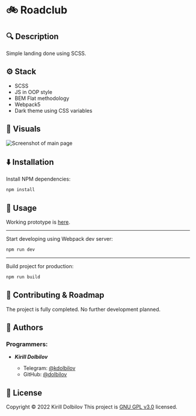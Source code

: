 # 🚲 Roadclub

<!-- BADGES HERE -->

## 🔍 **Description**

Simple landing done using SCSS.

## ⚙ **Stack**

- SCSS
- JS in OOP style
- BEM Flat methodology
- Webpack5
- Dark theme using CSS variables

## 👀 **Visuals**

![Screenshot of main page](https://i.imgur.com/H5V4rT9.png)

## ⬇️ **Installation**

Install NPM dependencies:

```sh
npm install
```

## 🚀 **Usage**

Working prototype is [here](https://dolbilov.github.io/roadclub/).

<hr>

Start developing using Webpack dev server:

```sh
npm run dev
```

<hr>

Build project for production:

```sh
npm run build
```

## 🤝 **Contributing & Roadmap**

The project is fully completed. No further development planned.

## 👤 **Authors**

### Programmers:

- **_Kirill Dolbilov_**

  - Telegram: [@kdolbilov](https://t.me/kdolbilov)
  - GitHub: [@dolbilov](https://github.com/dolbilov)

## 📝 **License**

Copyright &copy; 2022 Kirill Dolbilov
This project is [GNU GPL v3.0](https://github.com/dolbilov/roadclub/blob/main/LICENSE) licensed.
